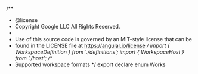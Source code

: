 /**
 * @license
 * Copyright Google LLC All Rights Reserved.
 *
 * Use of this source code is governed by an MIT-style license that can be
 * found in the LICENSE file at https://angular.io/license
 */
import { WorkspaceDefinition } from './definitions';
import { WorkspaceHost } from './host';
/**
 * Supported workspace formats
 */
export declare enum Works